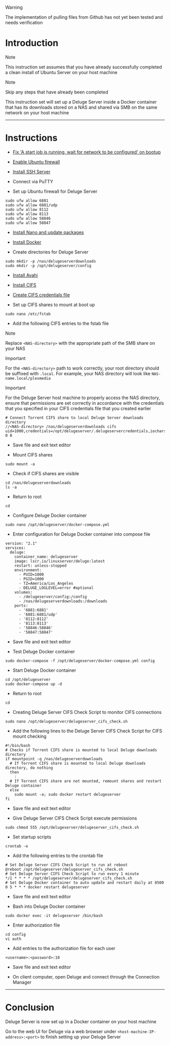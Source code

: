> [!WARNING]
> The implementation of pulling files from Github has not yet been tested and needs verification
# Introduction
> [!NOTE]
> This instruction set assumes that you have already successfully completed a clean install of Ubuntu Server on your host machine

> [!NOTE]
> Skip any steps that have already been completed

This instruction set will set up a Deluge Server inside a Docker container that has its downloads stored on a NAS and shared via SMB on the same network on your host machine

-----
# Instructions
* [Fix 'A start job is running, wait for network to be configured' on bootup](/fix_network-bootup/README.md)

* [Enable Ubuntu firewall](/enable_firewall/README.md)

* [Install SSH Server](/install_ssh-server/README.md)

* Connect via PuTTY

* Set up Ubuntu firewall for Deluge Server
```
sudo ufw allow 6881
sudo ufw allow 6881/udp
sudo ufw allow 8112
sudo ufw allow 8113
sudo ufw allow 58846
sudo ufw allow 58847
```
* [Install Nano and update packages](/install_nano/README.md)

* [Install Docker](/install_docker/README.md)

* Create directories for Deluge Server
```
sudo mkdir -p /nas/delugeserverdownloads
sudo mkdir -p /opt/delugeserver/config
```
* [Install Avahi](/install_avahi/README.md)

* [Install CIFS](/install_cifs/README.md)

* [Create CIFS credentials file](/create_cifs-credentials-file/README.md)
  
* Set up CIFS shares to mount at boot up
```
sudo nano /etc/fstab
```
* Add the following CIFS entries to the fstab file
> [!NOTE]
> Replace `<NAS-directory>` with the appropriate path of the SMB share on your NAS

> [!IMPORTANT]
> For the `<NAS-directory>` path to work correctly, your root directory should be suffixed with `.local`. For example, your NAS directory will look like `NAS-name.local/plexmedia`

> [!IMPORTANT]
> For the Deluge Server host machine to properly access the NAS directory, ensure that permissions are set correctly in accordance with the credentials that you specified in your CIFS credentials file that you created earlier
```
# Connect Torrent CIFS share to local Deluge Server downloads directory
//<NAS-directory> /nas/delugeserverdownloads cifs uid=1000,credentials=/opt/delugeserver/.delugeservercredentials,iocharset=utf8 0 0
```
* Save file and exit text editor

* Mount CIFS shares
```
sudo mount -a
```
* Check if CIFS shares are visible
```
cd /nas/delugeserverdownloads
ls -a
```
* Return to root
```
cd
```
* Configure Deluge Docker container
```
sudo nano /opt/delugeserver/docker-compose.yml
```
* Enter configuration for Deluge Docker container into compose file
```
version: "2.1"
services:
  deluge:
    container_name: delugeserver
    image: lscr.io/linuxserver/deluge:latest
    restart: unless-stopped
    environment:
      - PUID=1000
      - PGID=1000
      - TZ=America/Los_Angeles
      - DELUGE_LOGLEVEL=error #optional
    volumes:
      - /delugeserver/config:/config
      - /nas/delugeserverdownloads:/downloads
    ports:
      - '6881:6881'
      - '6881:6881/udp'
      - '8112:8112'
      - '8113:8113'
      - '58846:58846'
      - '58847:58847'
```
* Save file and exit text editor

* Test Deluge Docker container
```
sudo docker-compose -f /opt/delugeserver/docker-compose.yml config
```
* Start Deluge Docker container
```
cd /opt/delugeserver
sudo docker-compose up -d
```
* Return to root
```
cd
```
* Creating Deluge Server CIFS Check Script to monitor CIFS connections
```
sudo nano /opt/delugeserver/delugeserver_cifs_check.sh
```
* Add the following lines to the Deluge Server CIFS Check Script for CIFS mount checking
```
#!/bin/bash
# Checks if Torrent CIFS share is mounted to local Deluge downloads directory
if mountpoint -q /nas/delugeserverdownloads
  # If Torrent CIFS share is mounted to local Deluge downloads directory, do nothing
  then
    :
  # If Torrent CIFS share are not mounted, remount shares and restart Deluge container
  else
    sudo mount -a; sudo docker restart delugeserver
fi
```
* Save file and exit text editor

* Give Deluge Server CIFS Check Script execute permissions
```
sudo chmod 555 /opt/delugeserver/delugeserver_cifs_check.sh
```
* Set startup scripts
```
crontab -e
```
* Add the following entries to the crontab file
```
# Set Deluge Server CIFS Check Script to run at reboot
@reboot /opt/delugeserver/delugeserver_cifs_check.sh
# Set Deluge Server CIFS Check Script to run every 1 minute
*/1 * * * * /opt/delugeserver/delugeserver_cifs_check.sh
# Set Deluge Docker container to auto update and restart daily at 0500
0 5 * * * docker restart delugeserver
```
* Save file and exit text editor

* Bash into Deluge Docker container
```
sudo docker exec -it delugeserver /bin/bash
```
* Enter authorization file
```
cd config
vi auth
```
* Add entries to the authorization file for each user
```
<username>:<password>:10
```
* Save file and exit text editor

* On client computer, open Deluge and connect through the Connection Manager
-----
# Conclusion
Deluge Server is now set up in a Docker container on your host machine

Go to the web UI for Deluge via a web browser under `<host-machine-IP-address>:<port>` to finish setting up your Deluge Server
